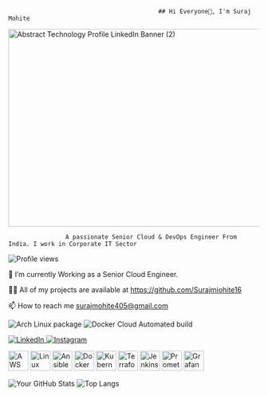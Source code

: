                                               ## Hi Everyone👋, I'm Suraj Mohite

<!--
**Surajmohite16/Surajmohite16** is a ✨ _special_ ✨ repository because its `README.md` (this file) appears on your GitHub profile.

Here are some ideas to get you started:

- 🔭 I’m currently working on ...
- 🌱 I’m currently learning ...
- 👯 I’m looking to collaborate on ...
- 🤔 I’m looking for help with ...
- 💬 Ask me about ...
- 📫 How to reach me: ...
- 😄 Pronouns: ...
- ⚡ Fun fact: ...
-->

<img width="1584" height="396" alt="Abstract Technology Profile LinkedIn Banner (2)" src="https://github.com/user-attachments/assets/f31e96ba-39e0-4896-b380-a744580b3ed9" />

                    A passionate Senior Cloud & DevOps Engineer From India. I work in Corporate IT Sector

![Profile views](https://komarev.com/ghpvc/?username=Surajmohite16&style=flat) 

🌱 I’m currently Working as a Senior Cloud Engineer.

👨‍💻 All of my projects are available at https://github.com/Surajmiohite16

📫 How to reach me surajmohite405@gmail.com


![Arch Linux package](https://img.shields.io/archlinux/v/:repository/:architecture/:packageName) ![Docker Cloud Automated build](https://img.shields.io/docker/cloud/automated/:user/:repo)  

<a href="https://www.linkedin.com/in/YOUR-USERNAME">
  <img src="https://img.shields.io/badge/LinkedIn-0077B5?style=for-the-badge&logo=linkedin&logoColor=white" alt="LinkedIn">
</a>

<a href="https://www.instagram.com/YOUR-USERNAME">
  <img src="https://img.shields.io/badge/Instagram-E4405F?style=for-the-badge&logo=instagram&logoColor=white" alt="Instagram">
</a>



<!-- AWS -->
<img src="https://cdn.simpleicons.org/amazonaws/FF9900" width="40" height="40" alt="AWS">  <!-- Linux -->  <img src="https://cdn.simpleicons.org/linux/FCC624" width="40" height="40" alt="Linux">  <!-- Ansible -->  <img src="https://cdn.simpleicons.org/ansible/EE0000" width="40" height="40" alt="Ansible">  <!-- Docker -->  <img src="https://cdn.simpleicons.org/docker/2496ED" width="40" height="40" alt="Docker">  <!-- Kubernetes -->  <img src="https://cdn.simpleicons.org/kubernetes/326CE5" width="40" height="40" alt="Kubernetes">  <!-- Terraform -->  <img src="https://cdn.simpleicons.org/terraform/7B42BC" width="40" height="40" alt="Terraform">  <!-- Jenkins -->  <img src="https://cdn.simpleicons.org/jenkins/D24939" width="40" height="40" alt="Jenkins">  <!-- Prometheus -->  <img src="https://cdn.simpleicons.org/prometheus/E6522C" width="40" height="40" alt="Prometheus">  <!-- Grafana -->  <img src="https://cdn.simpleicons.org/grafana/F46800" width="40" height="40" alt="Grafana">



![Your GitHub Stats](https://github-readme-stats.vercel.app/api?username=Surajmohite16&show_icons=true&theme=dark)  ![Top Langs](https://github-readme-stats.vercel.app/api/top-langs/?username=Surajmohite16&layout=compact&theme=dark)
